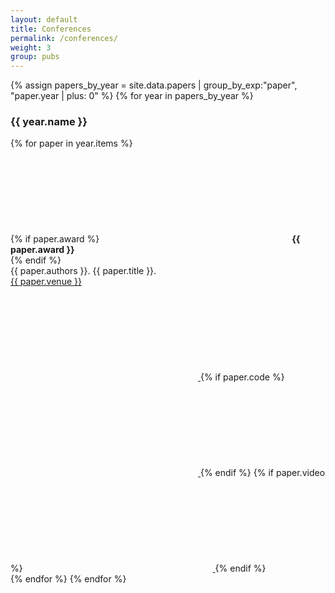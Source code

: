 ```yaml
---
layout: default
title: Conferences
permalink: /conferences/
weight: 3
group: pubs
---
```


{% assign papers_by_year = site.data.papers | group_by_exp:"paper", "paper.year | plus: 0" %}
{% for year in papers_by_year %}
  <h3>{{ year.name }}</h3>
  {% for paper in year.items %}
  <div class="publication" id="{{ paper.id }}">
    {% if paper.award %}
    <span class="icon">
      <svg><use xlink:href="#icon-award"/></svg>
      <b>{{ paper.award }}</b>
    </span> <br/>
    {% endif %}
    <div class="publication-title">
      {{ paper.authors }}. {{ paper.title }}. <br/> <a href="{{paper.link}}"> {{ paper.venue }} </a>
    </div>
    <div class="right">
      <a href="{{ "/resources/papers/" | append: paper.id | append: ".pdf" | prepend: site.baseurl }}" target="_blank">
        <span class="icon"><svg><use xlink:href="#icon-pdf"/></svg></span>
      </a>
      {% if paper.code %}
      <a href="{{ paper.code }}" target="_blank">
        <span class="icon"><svg><use xlink:href="#icon-github"/></svg></span>
      </a>
      {% endif %}
      {% if paper.video %}
      <a href="{{ paper.video }}" target="_blank">
        <span class="icon"><svg><use xlink:href="#icon-youtube"/></svg></span>
      </a>
      {% endif %}
    </div>
  </div>
  {% endfor %}
{% endfor %}
